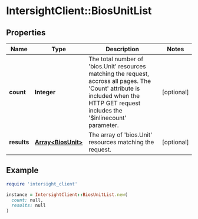 # IntersightClient::BiosUnitList

## Properties

| Name | Type | Description | Notes |
| ---- | ---- | ----------- | ----- |
| **count** | **Integer** | The total number of &#39;bios.Unit&#39; resources matching the request, accross all pages. The &#39;Count&#39; attribute is included when the HTTP GET request includes the &#39;$inlinecount&#39; parameter. | [optional] |
| **results** | [**Array&lt;BiosUnit&gt;**](BiosUnit.md) | The array of &#39;bios.Unit&#39; resources matching the request. | [optional] |

## Example

```ruby
require 'intersight_client'

instance = IntersightClient::BiosUnitList.new(
  count: null,
  results: null
)
```

